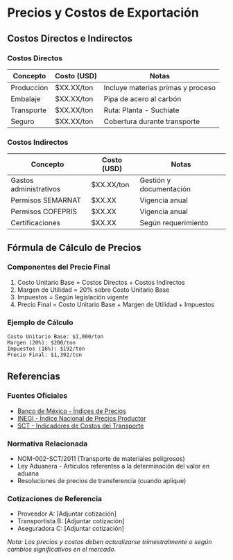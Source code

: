# Precios y Costos de Exportación

## Costos Directos e Indirectos

### Costos Directos
| Concepto | Costo (USD) | Notas |
|----------|-------------|--------|
| Producción | $XX.XX/ton | Incluye materias primas y proceso |
| Embalaje | $XX.XX/ton | Pipa de acero al carbón |
| Transporte | $XX.XX/ton | Ruta: Planta - Suchiate |
| Seguro | $XX.XX/ton | Cobertura durante transporte |

### Costos Indirectos
| Concepto | Costo (USD) | Notas |
|----------|-------------|--------|
| Gastos administrativos | $XX.XX/ton | Gestión y documentación |
| Permisos SEMARNAT | $XX.XX | Vigencia anual |
| Permisos COFEPRIS | $XX.XX | Vigencia anual |
| Certificaciones | $XX.XX | Según requerimiento |

## Fórmula de Cálculo de Precios

### Componentes del Precio Final
1. Costo Unitario Base = Costos Directos + Costos Indirectos
2. Margen de Utilidad = 20% sobre Costo Unitario Base
3. Impuestos = Según legislación vigente
4. Precio Final = Costo Unitario Base + Margen de Utilidad + Impuestos

### Ejemplo de Cálculo
```
Costo Unitario Base: $1,000/ton
Margen (20%): $200/ton
Impuestos (16%): $192/ton
Precio Final: $1,392/ton
```

## Referencias

### Fuentes Oficiales
- [Banco de México - Índices de Precios](https://www.banxico.org.mx/tipcamb/main.do)
- [INEGI - Índice Nacional de Precios Productor](https://www.inegi.org.mx/temas/inpp/)
- [SCT - Indicadores de Costos del Transporte](http://www.sct.gob.mx)

### Normativa Relacionada
- NOM-002-SCT/2011 (Transporte de materiales peligrosos)
- Ley Aduanera - Artículos referentes a la determinación del valor en aduana
- Resoluciones de precios de transferencia (cuando aplique)

### Cotizaciones de Referencia
- Proveedor A: [Adjuntar cotización]
- Transportista B: [Adjuntar cotización]
- Aseguradora C: [Adjuntar cotización]

*Nota: Los precios y costos deben actualizarse trimestralmente o según cambios significativos en el mercado.*